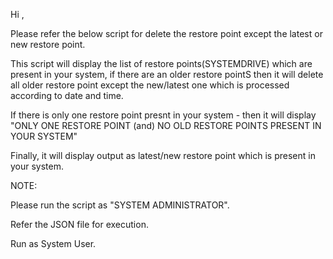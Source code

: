 Hi ,

Please refer the below script for delete the restore point except the latest or new restore point.

This script will display the list of restore points(SYSTEMDRIVE)  which are present in your system,  if there are an older restore pointS then it will delete all older restore point except the new/latest one which is processed according to date and time.

If there is only one restore point presnt in your system - then it will display "ONLY ONE RESTORE POINT (and) NO OLD RESTORE POINTS PRESENT IN YOUR SYSTEM"

Finally, it will display output as latest/new restore point which is present in your system.

NOTE:

Please run the script as "SYSTEM ADMINISTRATOR".

Refer the JSON file for execution.

 

Run as System User.


